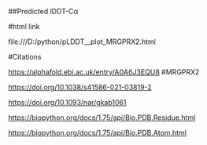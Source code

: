 ##Predicted lDDT-Cα


#html link

file:///D:/python/pLDDT__plot_MRGPRX2.html


#Citations 

https://alphafold.ebi.ac.uk/entry/A0A6J3EQU8 #MRGPRX2

https://doi.org/10.1038/s41586-021-03819-2

https://doi.org/10.1093/nar/gkab1061

https://biopython.org/docs/1.75/api/Bio.PDB.Residue.html 

https://biopython.org/docs/1.75/api/Bio.PDB.Atom.html
